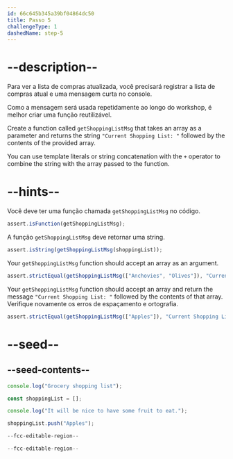 ```yaml
---
id: 66c645b345a39bf04864dc50
title: Passo 5
challengeType: 1
dashedName: step-5
---
```


# --description--

Para ver a lista de compras atualizada, você precisará registrar a lista de compras atual e uma mensagem curta no console.

Como a mensagem será usada repetidamente ao longo do workshop, é melhor criar uma função reutilizável.

Create a function called `getShoppingListMsg` that takes an array as a parameter and returns the string `"Current Shopping List: "` followed by the contents of the provided array.

You can use template literals or string concatenation with the `+` operator to combine the string with the array passed to the function.

# --hints--

Você deve ter uma função chamada `getShoppingListMsg` no código.

```js
assert.isFunction(getShoppingListMsg);
```

A função `getShoppingListMsg` deve retornar uma string.

```js
assert.isString(getShoppingListMsg(shoppingList));
```

Your `getShoppingListMsg` function should accept an array as an argument.


```js
assert.strictEqual(getShoppingListMsg(["Anchovies", "Olives"]), "Current Shopping List: Anchovies,Olives");
```

Your `getShoppingListMsg` function should accept an array and return the message `"Current Shopping List: "` followed by the contents of that array. Verifique novamente os erros de espaçamento e ortografia.

```js
assert.strictEqual(getShoppingListMsg(["Apples"]), "Current Shopping List: Apples");
```

# --seed--

## --seed-contents--

```js
console.log("Grocery shopping list");

const shoppingList = [];

console.log("It will be nice to have some fruit to eat.");

shoppingList.push("Apples");

--fcc-editable-region--

--fcc-editable-region--
```
